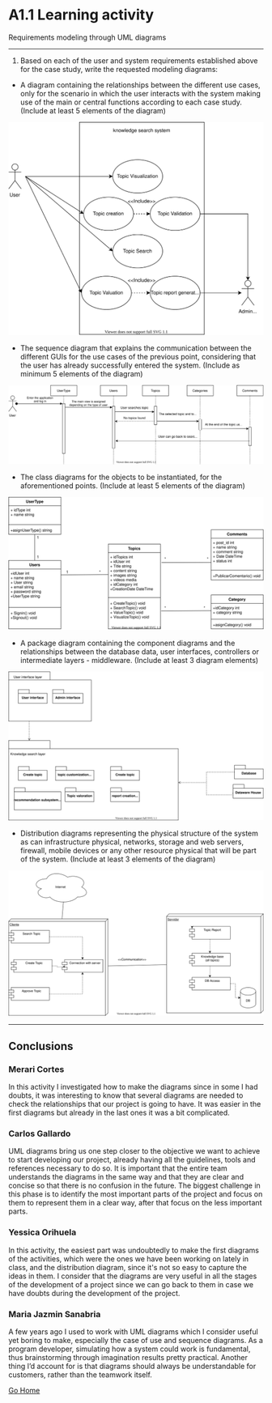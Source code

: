 # A1.1 Learning activity
Requirements modeling through UML diagrams

----
1. Based on each of the user and system requirements established above for the
case study, write the requested modeling diagrams:



- A diagram containing the relationships between the different use cases, only for the scenario in which
the user interacts with the system making use of the main or central functions according to each case study. (Include at least 5 elements of the diagram)

![casouso](https://raw.githubusercontent.com/Carlos-Gallardoo/AnalisisAvanzadoDeSoftware/8968edf6cd84bec735f91da2f398e8bd72542792/img/Ingles%20UML%20Caso%20de%20uso.svg)

- The sequence diagram that explains the communication between the different GUIs for the use cases of the previous point, considering that the user has already successfully entered the system. (Include as minimum 5 elements of the diagram)

![secuencia](https://raw.githubusercontent.com/Carlos-Gallardoo/AnalisisAvanzadoDeSoftware/8968edf6cd84bec735f91da2f398e8bd72542792/img/Ingles%20UML%20diagrama%20de%20secuencias%202.svg)

- The class diagrams for the objects to be instantiated, for the aforementioned points.
(Include at least 5 elements of the diagram)

![clases](https://raw.githubusercontent.com/Carlos-Gallardoo/AnalisisAvanzadoDeSoftware/8968edf6cd84bec735f91da2f398e8bd72542792/img/Ingles%20UML%20Diagrama%20de%20clases.svg)

- A package diagram containing the component diagrams and the relationships between the database data, user interfaces, controllers or intermediate layers - middleware. (Include at least 3
diagram elements)

![paquetes](https://raw.githubusercontent.com/Carlos-Gallardoo/AnalisisAvanzadoDeSoftware/1f43c6ad975ba1cfdca443446c8beda64110cb98/img/ingles%20Diagrama%20paquetes.svg)


- Distribution diagrams representing the physical structure of the system as can infrastructure
physical, networks, storage and web servers, firewall, mobile devices or any other resource
physical that will be part of the system. (Include at least 3 elements of the diagram)

![distribucion](https://raw.githubusercontent.com/Carlos-Gallardoo/AnalisisAvanzadoDeSoftware/8968edf6cd84bec735f91da2f398e8bd72542792/img/ingles%20UML%20Distribucion.svg)

---
## Conclusions 
### **Merari Cortes**
In this activity I investigated how to make the diagrams since in some I had doubts, it was interesting to know that several diagrams are needed to check the relationships that our project is going to have.
It was easier in the first diagrams but already in the last ones it was a bit complicated.
### **Carlos Gallardo**
UML diagrams bring us one step closer to the objective we want to achieve to start developing our project, already having all the guidelines, tools and references necessary to do so. It is important that the entire team understands the diagrams in the same way and that they are clear and concise so that there is no confusion in the future. The biggest challenge in this phase is to identify the most important parts of the project and focus on them to represent them in a clear way, after that focus on the less important parts.
### **Yessica Orihuela**
In this activity, the easiest part was undoubtedly to make the first diagrams of the activities, which were the ones we have been working on lately in class, and the distribution diagram, since it's not so easy to capture the ideas in them.
I consider that the diagrams are very useful in all the stages of the development of a project since we can go back to them in case we have doubts during the development of the project.
 
### **Maria Jazmin Sanabria**
A few years ago I used to work with UML diagrams which I consider useful yet boring to make, especially the case of use and sequence diagrams. As a program developer, simulating how a system could work is fundamental, thus brainstorming through imagination results pretty practical. Another thing I’d account for is that diagrams should always be understandable for customers, rather than the teamwork itself.


[Go Home](https://github.com/mariajsan/Portfolio_AAS)
